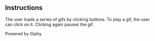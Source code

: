 ## Instructions
The user loads a series of gifs by clicking buttons. To play a gif, the user can click on it. Clicking again pauses the gif.

Powered by Giphy